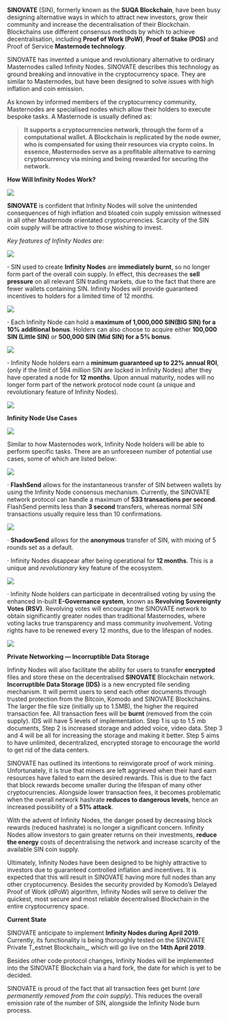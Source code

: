 **SINOVATE**  (SIN), formerly known as the  **SUQA Blockchain**, have been busy designing alternative ways in which to attract new investors, grow their community and increase the decentralisation of their Blockchain. Blockchains use different consensus methods by which to achieve decentralisation, including  **Proof of Work (PoW)**,  **Proof of Stake (POS)**  and Proof of Service  **Masternode technology**.

SINOVATE has invented a unique and revolutionary alternative to ordinary Masternodes called Infinity Nodes. SINOVATE describes this technology as ground breaking and innovative in the cryptocurrency space. They are similar to Masternodes, but have been designed to solve issues with high inflation and coin emission.

As known by informed members of the cryptocurrency community, Masternodes are specialised nodes which allow their holders to execute bespoke tasks. A Masternode is usually defined as:

> **It supports a cryptocurrencies network, through the form of a computational wallet. A Blockchain is replicated by the node owner, who is compensated for using their resources via crypto coins. In essence, Masternodes serve as a profitable alternative to earning cryptocurrency via mining and being rewarded for securing the network.**

**How Will Infinity Nodes Work?**



![](assets/img/infinity_nodes_groundbreaking_sinovate_evolved_masternodes/1.png)

**SINOVATE**  is confident that Infinity Nodes will solve the unintended consequences of high inflation and bloated coin supply emission witnessed in all other Masternode orientated cryptocurrencies. Scarcity of the SIN coin supply will be attractive to those wishing to invest.

_Key features of Infinity Nodes are:_



![](assets/img/infinity_nodes_groundbreaking_sinovate_evolved_masternodes/2.png)

**·** SIN used to create  **Infinity Nodes**  are  **immediately burnt**, so no longer form part of the overall coin supply. In effect, this decreases the  **sell pressure** on all relevant SIN trading markets, due to the fact that there are fewer wallets containing SIN. Infinity Nodes will provide guaranteed incentives to holders for a limited time of 12 months.



![](assets/img/infinity_nodes_groundbreaking_sinovate_evolved_masternodes/3.png)

**·** Each Infinity Node can hold a  **maximum of 1,000,000 SIN(BIG SIN) for a 10% additional bonus**. Holders can also choose to acquire either  **100,000 SIN (Little SIN)**  or  **500,000 SIN (Mid SIN) for a 5% bonus**.



![](assets/img/infinity_nodes_groundbreaking_sinovate_evolved_masternodes/4.png)

**·**  Infinity Node holders earn a  **minimum guaranteed up to 22% annual ROI**, (only if the limit of 594 million SIN are locked in Infinity Nodes) after they have operated a node for  **12 months**. Upon annual maturity, nodes will no longer form part of the network protocol node count (a unique and revolutionary feature of Infinity Nodes).

![](assets/img/infinity_nodes_groundbreaking_sinovate_evolved_masternodes/5.png)

**Infinity Node Use Cases**



![](assets/img/infinity_nodes_groundbreaking_sinovate_evolved_masternodes/6.jpg)

Similar to how Masternodes work, Infinity Node holders will be able to perform specific tasks. There are an unforeseen number of potential use cases, some of which are listed below:



![](assets/img/infinity_nodes_groundbreaking_sinovate_evolved_masternodes/7.png)

·  **FlashSend**  allows for the instantaneous transfer of SIN between wallets by using the Infinity Node consensus mechanism. Currently, the SINOVATE network protocol can handle a maximum of  **533 transactions per second**. FlashSend permits less than  **3 second** transfers, whereas normal SIN transactions usually require less than 10 confirmations.



![](assets/img/infinity_nodes_groundbreaking_sinovate_evolved_masternodes/8.png)

·  **ShadowSend** allows for the  **anonymous**  transfer of SIN, with mixing of 5 rounds set as a default.

· Infinity Nodes disappear after being operational for  **12 months**. This is a unique and  _revolutionary_ key feature of the ecosystem.



![](assets/img/infinity_nodes_groundbreaking_sinovate_evolved_masternodes/9.png)

· Infinity Node holders can participate in decentralised voting by using the enhanced in-built  **E-Governance system**, known as  **Revolving Sovereignty Votes (RSV)**.  Revolving votes will encourage the SINOVATE network to obtain significantly greater nodes than traditional Masternodes, where voting lacks true transparency and mass community involvement. Voting rights have to be renewed every 12 months, due to the lifespan of nodes.



![](assets/img/infinity_nodes_groundbreaking_sinovate_evolved_masternodes/10.png)

**Private Networking — Incorruptible Data Storage**

Infinity Nodes will also facilitate the ability for users to transfer  **encrypted** files and store these on the decentralised  **SINOVATE** Blockchain network.  **Incorruptible Data Storage (IDS)** is a new encrypted file sending mechanism. It will permit users to send each other documents through trusted protection from the Bitcoin, Komodo and SINOVATE Blockchains. The larger the file size (initially up to 1.5MB), the higher the required transaction fee. All transaction fees will be  **burnt** (removed from the coin supply). IDS will have 5 levels of implementation. Step 1 is up to 1.5 mb documents, Step 2 is increased storage and added voice, video data. Step 3 and 4 will be all for increasing the storage and making it better. Step 5 aims to have unlimited, decentralized, encrypted storage to encourage the world to get rid of the data centers.

SINOVATE has outlined its intentions to reinvigorate proof of work mining. Unfortunately, it is true that miners are left aggrieved when their hard earn resources have failed to earn the desired rewards. This is due to the fact that block rewards become smaller during the lifespan of many other cryptocurrencies. Alongside lower transaction fees, it becomes problematic when the overall network hashrate  **reduces to dangerous levels**, hence an increased possibility of a  **51% attack**.

With the advent of Infinity Nodes, the danger posed by decreasing block rewards (reduced hashrate) is no longer a significant concern. Infinity Nodes allow investors to gain greater returns on their investments, **reduce the energy** costs of decentralising the network and increase scarcity of the available SIN coin supply.

Ultimately, Infinity Nodes have been designed to be highly attractive to investors due to guaranteed controlled inflation and incentives. It is expected that this will result in SINOVATE having more full nodes than any other cryptocurrency. Besides the security provided by Komodo’s Delayed Proof of Work (dPoW) algorithm, Infinity Nodes will serve to deliver the quickest, most secure and most reliable decentralised Blockchain in the entire cryptocurrency space.

**Current State**

SINOVATE anticipate to implement  **Infinity Nodes during April 2019**. Currently, its functionality is being thoroughly tested on the SINOVATE Private T_estnet Blockchain_, which will go live on the **14th April 2019**.

Besides other code protocol changes, Infinity Nodes will be implemented into the SINOVATE Blockchain via a hard fork, the date for which is yet to be decided.

SINOVATE is proud of the fact that all transaction fees get burnt (_are permanently removed from the coin supply_). This reduces the overall emission rate of the number of SIN, alongside the Infinity Node burn process.

